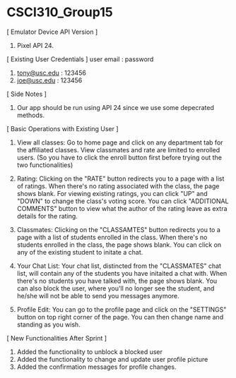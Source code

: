 # CSCI310_Group15

[ Emulator Device API Version ]
1. Pixel API 24.

[ Existing User Credentials ]
   user email   : password
1. tony@usc.edu : 123456
2. joe@usc.edu  : 123456

[ Side Notes ]
1. Our app should be run using API 24 since we use some depecrated methods.

[ Basic Operations with Existing User ]
1. View all classes:
Go to home page and click on any department tab for the affiliated classes.
View classmates and rate are limited to enrolled users.
(So you have to click the enroll button first before trying out the two functionalities)

2. Rating:
Clicking on the "RATE" button redirects you to a page with a list of ratings.
When there's no rating associated with the class, the page shows blank.
For viewing existing ratings, you can click "UP" and "DOWN" to change the class's voting score.
You can click "ADDITIONAL COMMENTS" button to view what the author of the rating leave as extra details for the rating.

4. Classmates:
Clicking on the "CLASSAMTES" button redirects you to a page with a list of students enrolled in the class.
When there's no students enrolled in the class, the page shows blank.
You can click on any of the existing student to initate a chat.

5. Your Chat List:
Your chat list, distincted from the "CLASSMATES" chat list, will contain any of the students you have initaited a chat with.
When there's no students you have talked with, the page shows blank.
You can also block the user, where you'll no longer see the student, and he/she will not be able to send you messages anymore.

6. Profile Edit:
You can go to the profile page and click on the "SETTINGS" button on top right corner of the page.
You can then change name and standing as you wish.

[ New Functionalities After Sprint ]
1. Added the functionality to unblock a blocked user
2. Added the functionality to change and update user profile picture
3. Added the confirmation messages for profile changes.

